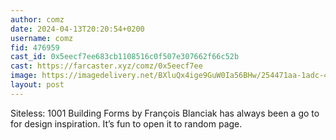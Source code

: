 ```yaml
---
author: comz
date: 2024-04-13T20:20:54+0200
username: comz
fid: 476959
cast_id: 0x5eecf7ee683cb1108516c0f507e307662f66c52b
cast: https://farcaster.xyz/comz/0x5eecf7ee
image: https://imagedelivery.net/BXluQx4ige9GuW0Ia56BHw/254471aa-1adc-4f85-99f8-afa861ecc700/original
layout: post
---
```


Siteless: 1001 Building Forms by
François Blanciak has always been a go to for design inspiration. It’s fun to open it to random page.

<img src='https://imagedelivery.net/BXluQx4ige9GuW0Ia56BHw/254471aa-1adc-4f85-99f8-afa861ecc700/original' alt='' referrerpolicy='no-referrer'/>
